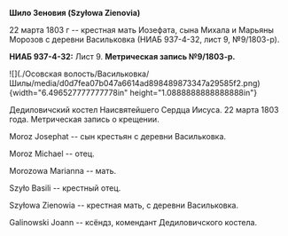 **Шило Зеновия (Szyłowa Zienovia)**

22 марта 1803 г -- крестная мать Иозефата, сына Михала и Марьяны Морозов
с деревни Васильковка (НИАБ 937-4-32, лист 9, №9/1803-р).

**НИАБ 937-4-32:** Лист 9. **Метрическая запись №9/1803-р.**

![](./Осовская волость/Васильковка/Шилы/media/d0d7fea07b047a6614ad898489873347a29585f2.png){width="6.496527777777778in"
height="1.0888888888888888in"}

Дедиловичский костел Наисвятейшего Сердца Иисуса. 22 марта 1803 года.
Метрическая запись о крещении.

Moroz Josephat -- сын крестьян с деревни Васильковка.

Moroz Michael -- отец.

Morozowa Marianna -- мать.

Szyło Basili -- крестный отец.

Szyłowa Zienowia -- крестная мать, с деревни Васильковка.

Galinowski Joann -- ксёндз, комендант Дедиловичского костела.
